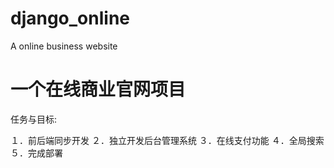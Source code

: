 # django_online
A online business website

# 一个在线商业官网项目

任务与目标:

１．前后端同步开发
２．独立开发后台管理系统
３．在线支付功能
４．全局搜索
５．完成部署